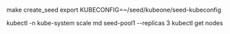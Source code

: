 make create_seed
export KUBECONFIG=~/seed/kubeone/seed-kubeconfig
<!-- source <(kubectl completion bash) -->
kubectl -n kube-system scale md seed-pool1 --replicas 3
kubectl get nodes
